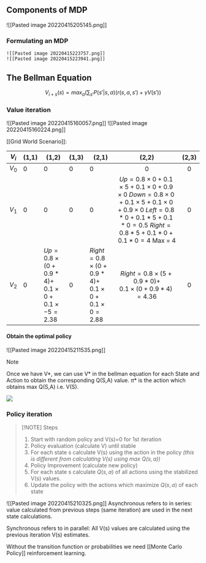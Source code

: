 ## Components of MDP
![[Pasted image 20220415205145.png]]

### Formulating an MDP 
	![[Pasted image 20220415223757.png]]	
	![[Pasted image 20220415223941.png]]

## The Bellman Equation
$$ V_{i+s}(s) =max_a(\sum_{s'} P(s'|s,a)(r(s,a,s')+\gamma V(s')) $$
### Value iteration
![[Pasted image 20220415160057.png]]
![[Pasted image 20220415160224.png]]

[[Grid World Scenario]]:

| $V_i$ | (1,1) | (1,2)                                               | (1,3) | (2,1)                                                 |                                                                                 (2,2)                                                                                  | (2,3) |
| ----- | ----- | --------------------------------------------------- | ----- | ----------------------------------------------------- |:----------------------------------------------------------------------------------------------------------------------------------------------------------------------:|:-----:|
| $V_0$ | 0     | 0                                                   | 0     | 0                                                     |                                                                                   0                                                                                    |   0   |
| $V_1$ | 0     | 0                                                   | 0| 0| $Up = 0.8\times0+0.1\times5+0.1\times0+0.9\times0$ $Down=0.8\times0+0.1\times5+0.1\times0+0.9\times0$ $Left=0.8*0+0.1*5+0.1*0=0.5$ $Right=0.8*5+0.1*0+0.1*0=4$ Max = 4 |   0   |
| $V_2$ | 0     | $Up=0.8\times(0+0.9*4)+$<br>$0.1\times0+0.1\times-5=2.38$ | 0     | $Right=0.8\times(0+0.9*4)+$<br>$0.1\times0+0.1\times0=2.88$ |$Right=0.8\times(5+0.9*0)+$<br>$0.1\times(0+0.9*4)=4.36$| 0      |

#### Obtain the optimal policy
![[Pasted image 20220415211535.png]]

> [!NOTE]
> Once we have V*,  we can use V* in the bellman equation for each State and Action to obtain the corresponding Q(S,A) value. $\pi*$ is the action which obtains max Q(S,A) i.e. V(S). 

![](https://i.imgur.com/Z8mwlad.png)

### Policy iteration
> [!NOTE] Steps
> 1. Start with random policy and V(s)=0 for 1st iteration
> 2. Policy evaluation (calculate V) until stable
> 	1. For each state s calculate V(s) using the action in the policy _(this is different from calculating V(s) using max $Q(s,a)$)_ 
> 3. Policy Improvement (calculate new policy)
> 	1. For each state s calculate $Q(s,a)$ of all actions using the stabilized V(s) values.
> 	2. Update the policy with the actions which maximize $Q(s,a)$ of each state

![[Pasted image 20220415210325.png]]
Asynchronous refers to in series: value calculated from previous steps (same iteration) are used in the next state calculations.

Synchronous refers to in parallel: All V(s) values are calculated using the previous iteration V(s) estimates.
 
Without the transition function or probabilities we need [[Monte Carlo Policy]] reinforcement learning.